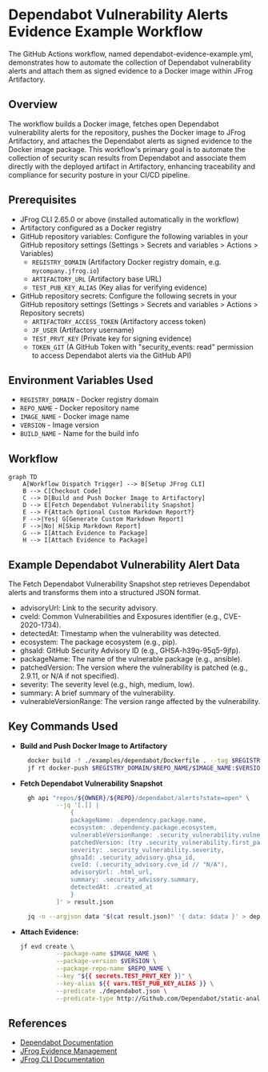 # Dependabot Vulnerability Alerts Evidence Example Workflow

The GitHub Actions workflow, named dependabot-evidence-example.yml, demonstrates how to automate the collection of Dependabot vulnerability alerts and attach them as signed evidence to a Docker image within JFrog Artifactory.

## Overview
The workflow builds a Docker image, fetches open Dependabot vulnerability alerts for the repository, pushes the Docker image to JFrog Artifactory, and attaches the Dependabot alerts as signed evidence to the Docker image package. This workflow's primary goal is to automate the collection of security scan results from Dependabot and associate them directly with the deployed artifact in Artifactory, enhancing traceability and compliance for security posture in your CI/CD pipeline.

## Prerequisites
- JFrog CLI 2.65.0 or above (installed automatically in the workflow)
- Artifactory configured as a Docker registry
- GitHub repository variables: Configure the following variables in your GitHub repository settings
  (Settings > Secrets and variables > Actions > Variables) 
  - `REGISTRY_DOMAIN` (Artifactory Docker registry domain, e.g. `mycompany.jfrog.io`)
  - `ARTIFACTORY_URL` (Artifactory base URL)
  - `TEST_PUB_KEY_ALIAS` (Key alias for verifying evidence)
- GitHub repository secrets: Configure the following secrets in your GitHub repository settings 
  (Settings > Secrets and variables > Actions > Repository secrets)
  - `ARTIFACTORY_ACCESS_TOKEN` (Artifactory access token)
  - `JF_USER` (Artifactory username)
  - `TEST_PRVT_KEY` (Private key for signing evidence)
  - `TOKEN_GIT` (A GitHub Token with "security_events: read" permission to access Dependabot alerts via the GitHub API)

## Environment Variables Used
- `REGISTRY_DOMAIN` - Docker registry domain
- `REPO_NAME` - Docker repository name 
- `IMAGE_NAME` - Docker image name 
- `VERSION` - Image version
- `BUILD_NAME` - Name for the build info 

## Workflow

```mermaid
graph TD
    A[Workflow Dispatch Trigger] --> B[Setup JFrog CLI]
    B --> C[Checkout Code]
    C --> D[Build and Push Docker Image to Artifactory]
    D --> E[Fetch Dependabot Vulnerability Snapshot]
    E --> F{Attach Optional Custom Markdown Report?}
    F -->|Yes| G[Generate Custom Markdown Report]
    F -->|No| H[Skip Markdown Report]
    G --> I[Attach Evidence to Package]
    H --> I[Attach Evidence to Package]
```

## Example Dependabot Vulnerability Alert Data

The Fetch Dependabot Vulnerability Snapshot step retrieves Dependabot alerts and transforms them into a structured JSON format.
- advisoryUrl: Link to the security advisory.
- cveId: Common Vulnerabilities and Exposures identifier (e.g., CVE-2020-1734).
- detectedAt: Timestamp when the vulnerability was detected.
- ecosystem: The package ecosystem (e.g., pip).
- ghsaId: GitHub Security Advisory ID (e.g., GHSA-h39q-95q5-9jfp).
- packageName: The name of the vulnerable package (e.g., ansible).
- patchedVersion: The version where the vulnerability is patched (e.g., 2.9.11, or N/A if not specified).
- severity: The severity level (e.g., high, medium, low).
- summary: A brief summary of the vulnerability.
- vulnerableVersionRange: The version range affected by the vulnerability.

## Key Commands Used

- **Build and Push Docker Image to Artifactory**
  ```bash
    docker build -f ./examples/dependabot/Dockerfile . --tag $REGISTRY_DOMAIN/$REPO_NAME/$IMAGE_NAME:$VERSION
    jf rt docker-push $REGISTRY_DOMAIN/$REPO_NAME/$IMAGE_NAME:$VERSION $REPO_NAME --build-name=$BUILD_NAME --build-number=$VERSION
  ```
- **Fetch Dependabot Vulnerability Snapshot**
  ```bash
    gh api "repos/${OWNER}/${REPO}/dependabot/alerts?state=open" \
            --jq '[.[] |
                {
                packageName: .dependency.package.name,
                ecosystem: .dependency.package.ecosystem,
                vulnerableVersionRange: .security_vulnerability.vulnerable_version_range,
                patchedVersion: (try .security_vulnerability.first_patched_version.identifier // "N/A"),
                severity: .security_vulnerability.severity,
                ghsaId: .security_advisory.ghsa_id,
                cveId: (.security_advisory.cve_id // "N/A"),
                advisoryUrl: .html_url,
                summary: .security_advisory.summary,
                detectedAt: .created_at
                }
            ]' > result.json

    jq -n --argjson data "$(cat result.json)" '{ data: $data }' > dependabot.json
  ```
- **Attach Evidence:**
  ```bash
  jf evd create \
            --package-name $IMAGE_NAME \
            --package-version $VERSION \
            --package-repo-name $REPO_NAME \
            --key "${{ secrets.TEST_PRVT_KEY }}" \
            --key-alias ${{ vars.TEST_PUB_KEY_ALIAS }} \
            --predicate ./dependabot.json \
            --predicate-type http://Github.com/Dependabot/static-analysis
  ```

## References
- [Dependabot Documentation](https://docs.github.com/en/rest/dependabot)
- [JFrog Evidence Management](https://jfrog.com/help/r/jfrog-artifactory-documentation/evidence-management)
- [JFrog CLI Documentation](https://jfrog.com/getcli/)

